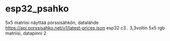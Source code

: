 # esp32_psahko
5x5 matriisi näyttää pörssisähkön, datalähde https://api.porssisahko.net/v1/latest-prices.json
esp32 c3 . 3,3voltin 5x5 rgb matriisi, datapinni 2

